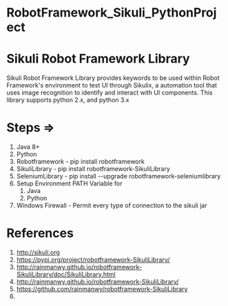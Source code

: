 # RobotFramework_Sikuli_PythonProject

# Sikuli Robot Framework Library
Sikuli Robot Framework Library provides keywords to be used within Robot Framework's environment to test UI through Sikulix, a automation tool that uses image recognition to identify and interact with UI components.
This library supports python 2.x, and python 3.x


# Steps =>
1) Java 8+
2) Python
3) Robotframework - pip install robotframework
4) SikuliLibrary - pip install robotframework-SikuliLibrary
5) SeleniumLibrary - pip install --upgrade robotframework-seleniumlibrary
6) Setup Environment PATH Variable for 
   1) Java
   2) Python
7) Windows Firewall - Permit every type of connection to the sikuli jar 


# References
1) http://sikuli.org
2) https://pypi.org/project/robotframework-SikuliLibrary/
3) http://rainmanwy.github.io/robotframework-SikuliLibrary/doc/SikuliLibrary.html
4) http://rainmanwy.github.io/robotframework-SikuliLibrary/
5) https://github.com/rainmanwy/robotframework-SikuliLibrary
6) 
